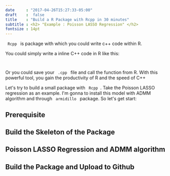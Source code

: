 ```yaml
---
date     : "2017-04-26T15:27:33-05:00"
draft    :  false
title    : "Build a R Package with Rcpp in 30 minutes"
subtitle : <h2> "Example : Poisson LASSO Regression" </h2>
fontsize : 14pt
---
```


<code> Rcpp </code> is package with which you could write c++ code within R. 

You could simply write a inline C++ code in R like this:

<code>
</code>

Or you could save your <code> .cpp </code> file and call the function from R. With this
powerful tool, you gain the productivity of R and the speed of C++

Let's try to build a small package with <code> Rcpp </code>. Take the Poisson LASSO regression as an 
example. I'm gonna to install this model with ADMM algorithm and through <code> armidillo </code> package.
So let's get start:

## Prerequisite
[//]:# (This is just a comment test)

## Build the Skeleton of the Package

## Poisson LASSO Regression and ADMM algorithm

## Build the Package and Upload to Github

